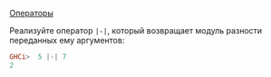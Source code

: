 [Операторы](https://stepik.org/lesson/8411/step/8)
  
Реализуйте оператор `|-|`, который возвращает модуль разности переданных ему аргументов:  
  
```haskell
GHCi>  5 |-| 7
2
```  